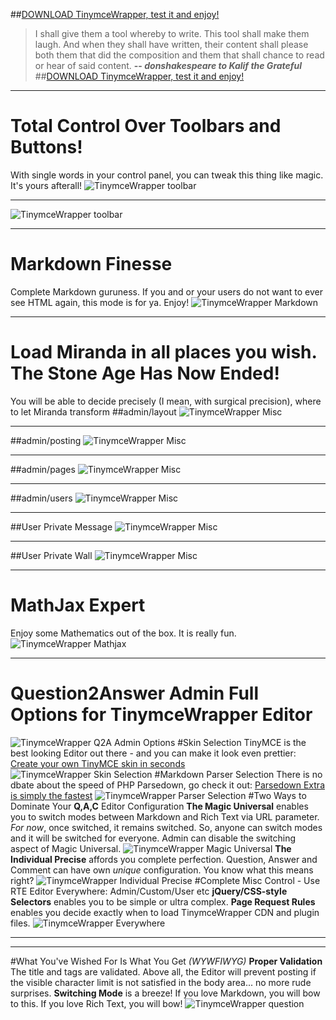 ##[DOWNLOAD TinymceWrapper, test it and enjoy!](http://www.donshakespeare.com/q2a.html "DOWNLOAD TinymceWrapper")
>I shall give them a tool whereby to write. This tool shall make them laugh. And when they shall have written, their content shall please both them that did the composition and them that shall chance to read or hear of said content.
> **-- _donshakespeare to Kalif the Grateful_**
##[DOWNLOAD TinymceWrapper, test it and enjoy!](http://www.donshakespeare.com/q2a.html "DOWNLOAD TinymceWrapper")
____
# Total Control Over Toolbars and Buttons!
With single words in your control panel, you can tweak this thing like magic. It's yours afterall!
![TinymceWrapper toolbar](http://www.leofec.com/demo/question2answer/assets/pics/editor_toolbar_rte1.gif "TinymceWrapper toolbar")
____
![TinymceWrapper toolbar](http://www.leofec.com/demo/question2answer/assets/pics/editor_toolbar_rte2_menu.gif "TinymceWrapper toolbar")
____
# Markdown Finesse
Complete Markdown guruness. If you and or your users do not want to ever see HTML again, this mode is for ya. Enjoy!
![TinymceWrapper Markdown](http://www.leofec.com/demo/question2answer/assets/pics/editor_md.gif "TinymceWrapper Markdown")
____
# Load Miranda in all places you wish. The Stone Age Has Now Ended!
You will be able to decide precisely (I mean, with surgical precision), where to let Miranda transform
##admin/layout
![TinymceWrapper Misc](http://www.leofec.com/demo/question2answer/assets/pics/admin_layout.gif "TinymceWrapper Misc")
____
##admin/posting
![TinymceWrapper Misc](http://www.leofec.com/demo/question2answer/assets/pics/admin_posting.gif "TinymceWrapper Misc")
____
##admin/pages
![TinymceWrapper Misc](http://www.leofec.com/demo/question2answer/assets/pics/admin_custom_page.gif "TinymceWrapper Misc")
____
##admin/users
![TinymceWrapper Misc](http://www.leofec.com/demo/question2answer/assets/pics/admin_user_notice.gif "TinymceWrapper Misc")
____
##User Private Message
![TinymceWrapper Misc](http://www.leofec.com/demo/question2answer/assets/pics/admin_user_message.gif "TinymceWrapper Misc")
____
##User Private Wall
![TinymceWrapper Misc](http://www.leofec.com/demo/question2answer/assets/pics/admin_user_wall.gif "TinymceWrapper Misc")
____
# MathJax Expert
Enjoy some Mathematics out of the box. It is really fun.
![TinymceWrapper Mathjax](http://www.leofec.com/demo/question2answer/assets/pics/editor_mathjax.gif "TinymceWrapper MathJax")
____
# Question2Answer Admin Full Options for TinymceWrapper Editor
![TinymceWrapper Q2A Admin Options](http://www.leofec.com/demo/question2answer/assets/pics/admin_full.gif "TinymceWrapper Q2A Admin Options")
#Skin Selection
TinyMCE is the best looking Editor out there - and you can make it look even prettier: [Create your own TinyMCE skin in seconds](http://skin.tinymce.com/ "TinyMCE skin generator")
![TinymceWrapper Skin Selection](http://www.leofec.com/demo/question2answer/assets/pics/admin_drop1.gif "TinymceWrapper Skin Selection")
#Markdown Parser Selection
There is no dbate about the speed of PHP Parsedown, go check it out: [Parsedown Extra is simply the fastest](http://www.parsedown.org.com/ "Parsedown.org")
![TinymceWrapper Parser Selection](http://www.leofec.com/demo/question2answer/assets/pics/admin_drop2.gif "TinymceWrapper Parser Selection")
#Two Ways to Dominate Your **Q,A,C** Editor Configuration
**The Magic Universal** enables you to switch modes between Markdown and Rich Text via URL parameter. _For now_, once switched, it remains switched. So, anyone can switch modes and it will be switched for everyone. Admin can disable the switching aspect of Magic Universal.
![TinymceWrapper Magic Universal](http://www.leofec.com/demo/question2answer/assets/pics/admin_usemagic.gif "TinymceWrapper Magic Universal")
**The Individual Precise** affords you complete perfection. Question, Answer and Comment can have own _unique_ configuration. You know what this means right?
![TinymceWrapper Individual Precise](http://www.leofec.com/demo/question2answer/assets/pics/admin_useprecise.gif "TinymceWrapper Individual Precise")
#Complete Misc Control - Use RTE Editor Everywhere: Admin/Custom/User etc
**jQuery/CSS-style Selectors** enables you to be simple or ultra complex.
**Page Request Rules** enables you decide exactly when to load TinymceWrapper CDN and plugin files.
![TinymceWrapper Everywhere](http://www.leofec.com/demo/question2answer/assets/pics/admin_usemisc.gif "TinymceWrapper Everywhere")
_____
_____
#What You've Wished For Is What You Get _(WYWFIWYG)_
**Proper Validation**
The title and tags are validated.
Above all, the Editor will prevent posting if the visible character limit is not satisfied in the body area... no more rude surprises.
**Switching Mode** is a breeze!
If you love Markdown, you will bow to this. If you love Rich Text, you will bow!
![TinymceWrapper question](http://www.leofec.com/demo/question2answer/assets/pics/editor_question.gif "TinymceWrapper question")
